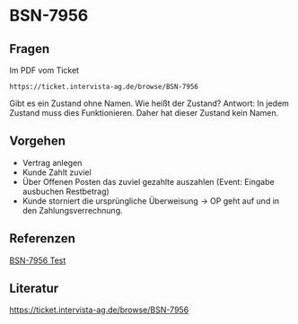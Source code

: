 # BSN-7956

## Fragen
Im PDF vom Ticket
```
https://ticket.intervista-ag.de/browse/BSN-7956
```
Gibt es ein Zustand ohne Namen. Wie heißt der Zustand?
Antwort: In jedem Zustand muss dies Funktionieren. Daher hat dieser Zustand kein Namen.

## Vorgehen

- Vertrag anlegen
- Kunde Zahlt zuviel
- Über Offenen Posten das zuviel gezahlte auszahlen (Event: Eingabe ausbuchen Restbetrag)
- Kunde storniert die ursprüngliche Überweisung -> OP geht auf und in den Zahlungsverrechnung.

## Referenzen
[BSN-7956 Test](y2mi.md)

## Literatur
https://ticket.intervista-ag.de/browse/BSN-7956

